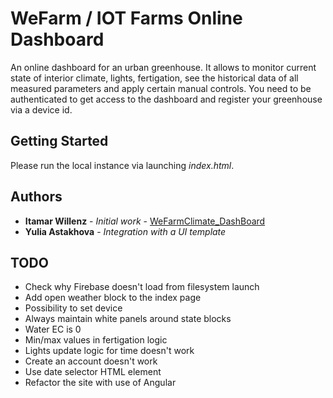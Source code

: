 # WeFarm / IOT Farms Online Dashboard

An online dashboard for an urban greenhouse. It allows to monitor current state of interior climate, lights, fertigation, see the historical data of all measured parameters and apply certain manual controls.
You need to be authenticated to get access to the dashboard and register your greenhouse via a device id.  

## Getting Started

Please run the local instance via launching *index.html*.

## Authors

* **Itamar Willenz** - *Initial work* - [WeFarmClimate_DashBoard](https://github.com/itamar6587/WeFarmClimate_DashBoard)
* **Yulia Astakhova** - *Integration with a UI template*

## TODO

* Check why Firebase doesn't load from filesystem launch
* Add open weather block to the index page
* Possibility to set device
* Always maintain white panels around state blocks
* Water EC is 0
* Min/max values in fertigation logic
* Lights update logic for time doesn't work
* Create an account doesn't work
* Use date selector HTML element
* Refactor the site with use of Angular  